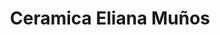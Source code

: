 ---
title: "Ceramica Eliana Muños"
url: /melipilla-pomaire/ceramica-eliana-munos/
shop: artesanía
---